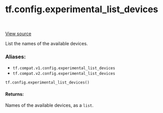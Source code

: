 <div itemscope itemtype="http://developers.google.com/ReferenceObject">
<meta itemprop="name" content="tf.config.experimental_list_devices" />
<meta itemprop="path" content="Stable" />
</div>

# tf.config.experimental_list_devices

<!-- Insert buttons -->

<table class="tfo-notebook-buttons tfo-api" align="left">
</table>

<a target="_blank" href="/code/stable/tensorflow/python/eager/context.py">View source</a>



<!-- Start diff -->
List the names of the available devices.

### Aliases:

* `tf.compat.v1.config.experimental_list_devices`
* `tf.compat.v2.config.experimental_list_devices`


``` python
tf.config.experimental_list_devices()
```



<!-- Placeholder for "Used in" -->


#### Returns:

Names of the available devices, as a `list`.

